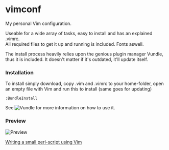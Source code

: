 vimconf
=======

My personal Vim configuration.

Useable for a wide array of tasks, easy to install and has an explained .vimrc.  
All required files to get it up and running is included. Fonts aswell. 

The install process heavily relies upon the genious plugin manager Vundle, thus it is included. It doesn't matter if it's outdated, it'll update itself.

### Installation
To install simply download, copy .vim and .vimrc to your home-folder, open an empty file with Vim and run this to install (same goes for updating)

    :BundleInstall

See ![Vundle](https://github.com/gmarik/vundle) for more information on how to use it.

### Preview
![Preview](https://raw.github.com/timss/vimconf/master/img/vim.png "Vim screenshot")

[Writing a small perl-script using Vim](http://youtu.be/DrzAuLsxgwU)

